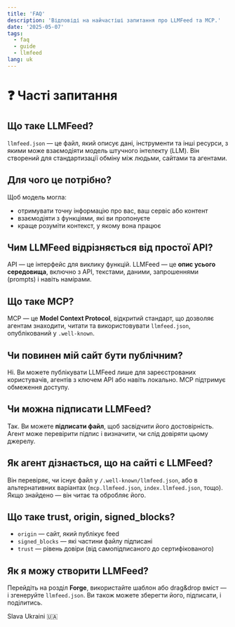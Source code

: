 ```yaml
---
title: 'FAQ'
description: 'Відповіді на найчастіші запитання про LLMFeed та MCP.'
date: '2025-05-07'
tags:
  - faq
  - guide
  - llmfeed
lang: uk
---
```


# ❓ Часті запитання

## Що таке LLMFeed?

`llmfeed.json` — це файл, який описує дані, інструменти та інші ресурси, з якими може взаємодіяти модель штучного інтелекту (LLM). Він створений для стандартизації обміну між людьми, сайтами та агентами.

## Для чого це потрібно?

Щоб модель могла:

- отримувати точну інформацію про вас, ваш сервіс або контент
- взаємодіяти з функціями, які ви пропонуєте
- краще розуміти контекст, у якому вона працює

## Чим LLMFeed відрізняється від простої API?

API — це інтерфейс для виклику функцій. LLMFeed — це **опис усього середовища**, включно з API, текстами, даними, запрошеннями (prompts) і навіть намірами.

## Що таке MCP?

MCP — це **Model Context Protocol**, відкритий стандарт, що дозволяє агентам знаходити, читати та використовувати `llmfeed.json`, опублікований у `.well-known`.

## Чи повинен мій сайт бути публічним?

Ні. Ви можете публікувати LLMFeed лише для зареєстрованих користувачів, агентів з ключем API або навіть локально. MCP підтримує обмеження доступу.

## Чи можна підписати LLMFeed?

Так. Ви можете **підписати файл**, щоб засвідчити його достовірність. Агент може перевірити підпис і визначити, чи слід довіряти цьому джерелу.

## Як агент дізнається, що на сайті є LLMFeed?

Він перевіряє, чи існує файл у `/.well-known/llmfeed.json`, або в альтернативних варіантах (`mcp.llmfeed.json`, `index.llmfeed.json`, тощо). Якщо знайдено — він читає та обробляє його.

## Що таке trust, origin, signed_blocks?

- `origin` — сайт, який публікує feed
- `signed_blocks` — які частини файлу підписані
- `trust` — рівень довіри (від самопідписаного до сертифікованого)

## Як я можу створити LLMFeed?

Перейдіть на розділ **Forge**, використайте шаблон або drag&drop вміст — і згенеруйте `llmfeed.json`. Ви також можете зберегти його, підписати, і поділитись.

Slava Ukraini 🇺🇦
